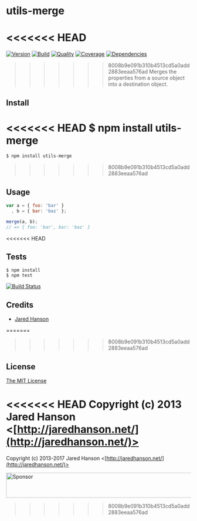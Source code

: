 # utils-merge

<<<<<<< HEAD
=======
[![Version](https://img.shields.io/npm/v/utils-merge.svg?label=version)](https://www.npmjs.com/package/utils-merge)
[![Build](https://img.shields.io/travis/jaredhanson/utils-merge.svg)](https://travis-ci.org/jaredhanson/utils-merge)
[![Quality](https://img.shields.io/codeclimate/github/jaredhanson/utils-merge.svg?label=quality)](https://codeclimate.com/github/jaredhanson/utils-merge)
[![Coverage](https://img.shields.io/coveralls/jaredhanson/utils-merge.svg)](https://coveralls.io/r/jaredhanson/utils-merge)
[![Dependencies](https://img.shields.io/david/jaredhanson/utils-merge.svg)](https://david-dm.org/jaredhanson/utils-merge)


>>>>>>> 8008b9e091b310b4513cd5a0add2883eeaa576ad
Merges the properties from a source object into a destination object.

## Install

<<<<<<< HEAD
    $ npm install utils-merge
=======
```bash
$ npm install utils-merge
```
>>>>>>> 8008b9e091b310b4513cd5a0add2883eeaa576ad

## Usage

```javascript
var a = { foo: 'bar' }
  , b = { bar: 'baz' };

merge(a, b);
// => { foo: 'bar', bar: 'baz' }
```

<<<<<<< HEAD
## Tests

    $ npm install
    $ npm test

[![Build Status](https://secure.travis-ci.org/jaredhanson/utils-merge.png)](http://travis-ci.org/jaredhanson/utils-merge)

## Credits

  - [Jared Hanson](http://github.com/jaredhanson)

=======
>>>>>>> 8008b9e091b310b4513cd5a0add2883eeaa576ad
## License

[The MIT License](http://opensource.org/licenses/MIT)

<<<<<<< HEAD
Copyright (c) 2013 Jared Hanson <[http://jaredhanson.net/](http://jaredhanson.net/)>
=======
Copyright (c) 2013-2017 Jared Hanson <[http://jaredhanson.net/](http://jaredhanson.net/)>

<a target='_blank' rel='nofollow' href='https://app.codesponsor.io/link/vK9dyjRnnWsMzzJTQ57fRJpH/jaredhanson/utils-merge'>  <img alt='Sponsor' width='888' height='68' src='https://app.codesponsor.io/embed/vK9dyjRnnWsMzzJTQ57fRJpH/jaredhanson/utils-merge.svg' /></a>
>>>>>>> 8008b9e091b310b4513cd5a0add2883eeaa576ad
